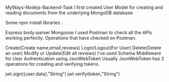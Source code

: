 
MyWays-Nodejs-Backend-Task
I first created User Model for creating and reading documents from the underlying MongoDB database.

Some npm install libraries :

Express
body-parser
Mongoose
I used Postman to check all the APIs working perfectly. Operations that have checked on Postman.

Create(Create name,email,reviews)
Login/Logout(For User)
Delete(Delete an user)
Modify or Update(Edit all reviews)
I've used Schema Middleware for User Authentication using JsonWebToken Usually JsonWebToken has 2 operations for creating and verifying tokens.

jwt.sign({user.data},"String")
jwt.verify(token,"String")
